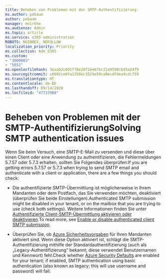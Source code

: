 ```yaml
---
title: Beheben von Problemen mit der SMTP-Authentifizierung
ms.author: pebaum
author: pebaum
manager: mnirkhe
ms.audience: Admin
ms.topic: article
ms.service: o365-administration
ROBOTS: NOINDEX, NOFOLLOW
localization_priority: Priority
ms.collection: Adm_O365
ms.custom:
- "3000003"
- "5652"
ms.openlocfilehash: 3eaab2c601f78e20f2ee67bc21a9598cb45a24f9
ms.sourcegitcommit: c6692ce0fa1358ec3529e59ca0ecdfdea4cdc759
ms.translationtype: HT
ms.contentlocale: de-DE
ms.lasthandoff: 09/14/2020
ms.locfileid: "47737988"
---
```

# <a name="solving-smtp-authentication-issues"></a><span data-ttu-id="c4979-102">Beheben von Problemen mit der SMTP-Authentifizierung</span><span class="sxs-lookup"><span data-stu-id="c4979-102">Solving SMTP authentication issues</span></span>

<span data-ttu-id="c4979-103">Wenn Sie beim Versuch, eine SMTP-E-Mail zu versenden und diese über einen Client oder eine Anwendung zu authentifizieren, die Fehlermeldungen 5.7.57 oder 5.7.3 erhalten, sollten Sie Folgendes überprüfen:</span><span class="sxs-lookup"><span data-stu-id="c4979-103">If you are getting errors 5.7.57 or 5.7.3 when trying to send SMTP email and authenticate with a client or application, there are a few things you should check:</span></span>

- <span data-ttu-id="c4979-104">Die authentifizierte SMTP-Übermittlung ist möglicherweise in Ihrem Mandanten oder dem Postfach, das Sie verwenden möchten, deaktiviert (überprüfen Sie beide Einstellungen).</span><span class="sxs-lookup"><span data-stu-id="c4979-104">Authenticated SMTP submission might be disabled in your tenant, or on the mailbox that you are trying to use (check both settings).</span></span> <span data-ttu-id="c4979-105">Weitere Informationen finden Sie unter [Authentifizierte Client-SMTP-Übermittlung aktivieren oder deaktivieren](https://docs.microsoft.com/exchange/clients-and-mobile-in-exchange-online/authenticated-client-smtp-submission).</span><span class="sxs-lookup"><span data-stu-id="c4979-105">To read more, see [Enable or disable authenticated client SMTP submission](https://docs.microsoft.com/exchange/clients-and-mobile-in-exchange-online/authenticated-client-smtp-submission).</span></span>

- <span data-ttu-id="c4979-106">Überprüfen Sie, ob [Azure Sicherheitsvorgaben](https://docs.microsoft.com/azure/active-directory/fundamentals/concept-fundamentals-security-defaults) für Ihren Mandanten aktiviert sind. Wenn diese Option aktiviert ist, schlägt die SMTP-Authentifizierung mithilfe der Standardauthentifizierung (auch als „Legacy-Authentifizierung“ bekannt; diese verwendet Benutzernamen und Kennwort) fehl.</span><span class="sxs-lookup"><span data-stu-id="c4979-106">Check whether [Azure Security Defaults](https://docs.microsoft.com/azure/active-directory/fundamentals/concept-fundamentals-security-defaults) are enabled for your tenant; if enabled, SMTP authentication using basic authentication (also known as legacy; this will use username and password) will fail.</span></span>
